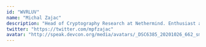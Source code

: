 ```yaml
---
id: "WVRLUV"
name: "Michal Zajac"
description: "Head of Cryptography Research at Nethermind. Enthusiast and researcher of zero-knowledge proof systems focused on their security and efficiency."
twitter: "https://twitter.com/mpfzajac"
avatar: "http://speak.devcon.org/media/avatars/_DSC6385_20201026_662_small_rb7lWLU.jpg"
---
```


